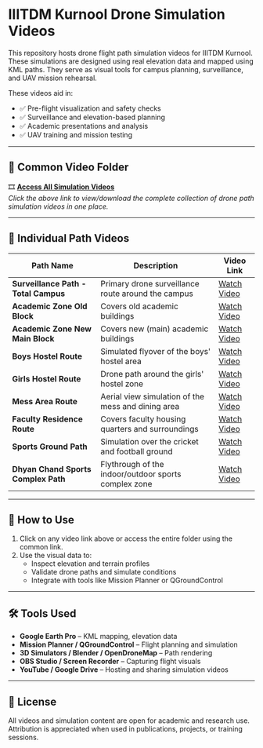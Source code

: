 #  IIITDM Kurnool Drone Simulation Videos

This repository hosts drone flight path simulation videos for IIITDM Kurnool. These simulations are designed using real elevation data and mapped using KML paths. They serve as visual tools for campus planning, surveillance, and UAV mission rehearsal.

These videos aid in:
- ✅ Pre-flight visualization and safety checks  
- ✅ Surveillance and elevation-based planning  
- ✅ Academic presentations and analysis  
- ✅ UAV training and mission testing  

---

## 🔗 Common Video Folder

🎞️ **[Access All Simulation Videos](https://iiitkacin-my.sharepoint.com/:f:/g/personal/523ec0001_iiitk_ac_in/Ehd1wVatRjJHsqnK_BzPudwBp7RHhbCJ1FQkyMyssefuuw?e=MkYdEA)**  
*Click the above link to view/download the complete collection of drone path simulation videos in one place.*

---

## 🎥 Individual Path Videos

| Path Name                             | Description                                              | Video Link |
|--------------------------------------|----------------------------------------------------------|------------|
| **Surveillance Path - Total Campus**              | Primary drone surveillance route around the campus       | [Watch Video](https://iiitkacin-my.sharepoint.com/:v:/g/personal/523ec0001_iiitk_ac_in/EeVjxdwv5xFGgsXMw46PXD4B5URBE_17MMJSkmJ8BEYUIg?nav=eyJyZWZlcnJhbEluZm8iOnsicmVmZXJyYWxBcHAiOiJPbmVEcml2ZUZvckJ1c2luZXNzIiwicmVmZXJyYWxBcHBQbGF0Zm9ybSI6IldlYiIsInJlZmVycmFsTW9kZSI6InZpZXciLCJyZWZlcnJhbFZpZXciOiJNeUZpbGVzTGlua0NvcHkifX0&e=zvMMMt) |
| **Academic Zone Old Block**               | Covers old academic buildings                    | [Watch Video](https://iiitkacin-my.sharepoint.com/:v:/g/personal/523ec0001_iiitk_ac_in/EfNuKisfr3pMk4duqSIomH8BvqPEY7HC8asL2X0vU4ARcQ?nav=eyJyZWZlcnJhbEluZm8iOnsicmVmZXJyYWxBcHAiOiJPbmVEcml2ZUZvckJ1c2luZXNzIiwicmVmZXJyYWxBcHBQbGF0Zm9ybSI6IldlYiIsInJlZmVycmFsTW9kZSI6InZpZXciLCJyZWZlcnJhbFZpZXciOiJNeUZpbGVzTGlua0NvcHkifX0&e=VvD6iK) |
| **Academic Zone New Main Block**               | Covers new (main) academic buildings                    | [Watch Video](https://iiitkacin-my.sharepoint.com/:v:/g/personal/523ec0001_iiitk_ac_in/EcgOsqrDLuNCtlEZ8R-O6gwB7lriRO8Jqn53Oq8KxmGsVA?nav=eyJyZWZlcnJhbEluZm8iOnsicmVmZXJyYWxBcHAiOiJPbmVEcml2ZUZvckJ1c2luZXNzIiwicmVmZXJyYWxBcHBQbGF0Zm9ybSI6IldlYiIsInJlZmVycmFsTW9kZSI6InZpZXciLCJyZWZlcnJhbFZpZXciOiJNeUZpbGVzTGlua0NvcHkifX0&e=kecj3l) |
| **Boys Hostel Route**                | Simulated flyover of the boys' hostel area               | [Watch Video](https://iiitkacin-my.sharepoint.com/:v:/g/personal/523ec0001_iiitk_ac_in/ES4T-C2RAi9Gj0NCgRwzExUBayb8jgpXzsu0scRUDjlQWA?nav=eyJyZWZlcnJhbEluZm8iOnsicmVmZXJyYWxBcHAiOiJPbmVEcml2ZUZvckJ1c2luZXNzIiwicmVmZXJyYWxBcHBQbGF0Zm9ybSI6IldlYiIsInJlZmVycmFsTW9kZSI6InZpZXciLCJyZWZlcnJhbFZpZXciOiJNeUZpbGVzTGlua0NvcHkifX0&e=uKsKCc) |
| **Girls Hostel Route**               | Drone path around the girls' hostel zone                 | [Watch Video](https://iiitkacin-my.sharepoint.com/:v:/g/personal/523ec0001_iiitk_ac_in/Ec_8C_rMeeFAhWaTPmcK2rwB6Vga1YrxdRi94FSc6hwrhQ?nav=eyJyZWZlcnJhbEluZm8iOnsicmVmZXJyYWxBcHAiOiJPbmVEcml2ZUZvckJ1c2luZXNzIiwicmVmZXJyYWxBcHBQbGF0Zm9ybSI6IldlYiIsInJlZmVycmFsTW9kZSI6InZpZXciLCJyZWZlcnJhbFZpZXciOiJNeUZpbGVzTGlua0NvcHkifX0&e=PfD55A) |
| **Mess Area Route**                  | Aerial view simulation of the mess and dining area       | [Watch Video](https://iiitkacin-my.sharepoint.com/:v:/g/personal/523ec0001_iiitk_ac_in/EQANHqDbLTFAvbZrFywNreMBTZ5yvgdt4Qio5zRejXTSFQ?nav=eyJyZWZlcnJhbEluZm8iOnsicmVmZXJyYWxBcHAiOiJPbmVEcml2ZUZvckJ1c2luZXNzIiwicmVmZXJyYWxBcHBQbGF0Zm9ybSI6IldlYiIsInJlZmVycmFsTW9kZSI6InZpZXciLCJyZWZlcnJhbFZpZXciOiJNeUZpbGVzTGlua0NvcHkifX0&e=g5qUuc) |
| **Faculty Residence Route**          | Covers faculty housing quarters and surroundings         | [Watch Video](https://iiitkacin-my.sharepoint.com/:v:/g/personal/523ec0001_iiitk_ac_in/EZuZdVK8iKZBlmAdoIIJxycBXzr_ZfxrbWtBdYNU63cKlA?nav=eyJyZWZlcnJhbEluZm8iOnsicmVmZXJyYWxBcHAiOiJPbmVEcml2ZUZvckJ1c2luZXNzIiwicmVmZXJyYWxBcHBQbGF0Zm9ybSI6IldlYiIsInJlZmVycmFsTW9kZSI6InZpZXciLCJyZWZlcnJhbFZpZXciOiJNeUZpbGVzTGlua0NvcHkifX0&e=WUczF1) |
| **Sports Ground Path**               | Simulation over the cricket and football ground          | [Watch Video](https://iiitkacin-my.sharepoint.com/:v:/g/personal/523ec0001_iiitk_ac_in/ET2BnoT4xwJOh9K-xN4rt0kB8m3_Kba8HUuqAoE-EhiQSw?nav=eyJyZWZlcnJhbEluZm8iOnsicmVmZXJyYWxBcHAiOiJPbmVEcml2ZUZvckJ1c2luZXNzIiwicmVmZXJyYWxBcHBQbGF0Zm9ybSI6IldlYiIsInJlZmVycmFsTW9kZSI6InZpZXciLCJyZWZlcnJhbFZpZXciOiJNeUZpbGVzTGlua0NvcHkifX0&e=8xoYfn) |
| **Dhyan Chand Sports Complex Path**  | Flythrough of the indoor/outdoor sports complex zone     | [Watch Video](https://iiitkacin-my.sharepoint.com/:v:/g/personal/523ec0001_iiitk_ac_in/EaAw76DhxZlEq_0xMC2A4vwBeyPnW4kWUESpykl0o53Qzw?nav=eyJyZWZlcnJhbEluZm8iOnsicmVmZXJyYWxBcHAiOiJPbmVEcml2ZUZvckJ1c2luZXNzIiwicmVmZXJyYWxBcHBQbGF0Zm9ybSI6IldlYiIsInJlZmVycmFsTW9kZSI6InZpZXciLCJyZWZlcnJhbFZpZXciOiJNeUZpbGVzTGlua0NvcHkifX0&e=zF400b) |

---

## 📂 How to Use

1. Click on any video link above or access the entire folder using the common link.
2. Use the visual data to:
   - Inspect elevation and terrain profiles  
   - Validate drone paths and simulate conditions  
   - Integrate with tools like Mission Planner or QGroundControl  

---

## 🛠 Tools Used

- **Google Earth Pro** – KML mapping, elevation data  
- **Mission Planner / QGroundControl** – Flight planning and simulation  
- **3D Simulators / Blender / OpenDroneMap** – Path rendering  
- **OBS Studio / Screen Recorder** – Capturing flight visuals  
- **YouTube / Google Drive** – Hosting and sharing simulation videos  

---

## 📜 License

All videos and simulation content are open for academic and research use. Attribution is appreciated when used in publications, projects, or training sessions.
